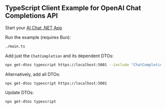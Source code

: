 ## TypeScript Client Example for OpenAI Chat Completions API

Start your [AI Chat .NET App](https://docs.servicestack.net/ai-chat-api)

Run the example (requires Bun):

```bash
./main.ts
```

Add just the `ChatCompletion` and its dependent DTOs:

```bash
npx get-dtos typescript https://localhost:5001 --include "ChatCompletion.*"
```

Alternatively, add all DTOs:

```bash
npx get-dtos typescript https://localhost:5001
```

Update DTOs:

```bash
npx get-dtos typescript
```
